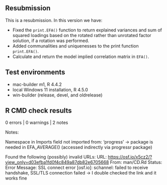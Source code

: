 ## Resubmission
This is a resubmission. In this version we have:

* Fixed the `print.EFA()` function to return explained variances and sum of squared loadings based on the rotated rather than unrotated factor solution, if a rotation was performed.
* Added communalities and uniquenesses to the print function `print.EFA()`.
* Calculate and return the model implied correlation matrix in `EFA()`.

## Test environments
* mac-builder m1, R 4.4.2
* local Windows 11 installation, R 4.5.0
* win-builder (release, devel, and oldrelease)

## R CMD check results

0 errors | 0 warnings | 2 notes

Notes:

Namespace in Imports field not imported from: ‘progress’
-> package is needed in EFA_AVERAGE() (accessed indirectly via progressr package)

Found the following (possibly) invalid URLs:
  URL: https://osf.io/x5cz2/?view_only=d03efba1fd0f4c849a87db82e6705668
    From: man/CD.Rd
    Status: Error
    Message: SSL connect error [osf.io]: schannel: failed to receive handshake, SSL/TLS connection failed
-> I double checked the link and it works fine
